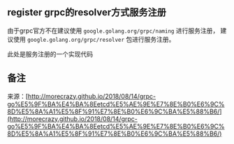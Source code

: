 ## register grpc的resolver方式服务注册

由于grpc官方不在建议使用 `google.golang.org/grpc/naming` 进行服务注册，
建议使用 `google.golang.org/grpc/resolver` 包进行服务注册。

此处是服务注册的一个实现代码

## 备注

来源：[http://morecrazy.github.io/2018/08/14/grpc-go%E5%9F%BA%E4%BA%8Eetcd%E5%AE%9E%E7%8E%B0%E6%9C%8D%E5%8A%A1%E5%8F%91%E7%8E%B0%E6%9C%BA%E5%88%B6/](http://morecrazy.github.io/2018/08/14/grpc-go%E5%9F%BA%E4%BA%8Eetcd%E5%AE%9E%E7%8E%B0%E6%9C%8D%E5%8A%A1%E5%8F%91%E7%8E%B0%E6%9C%BA%E5%88%B6/)